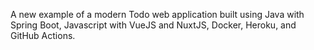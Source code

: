 A new example of a modern Todo web application built using Java with Spring Boot, Javascript with VueJS and NuxtJS, Docker, Heroku, and GitHub Actions.

